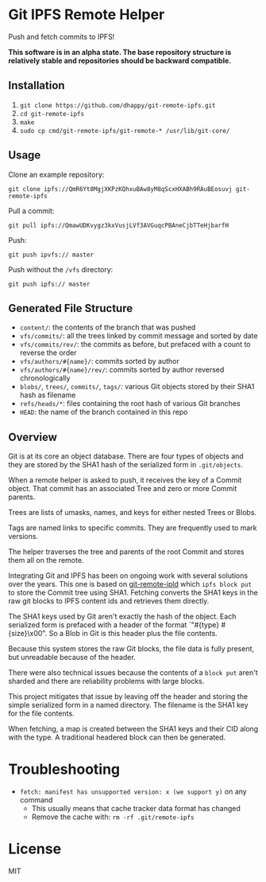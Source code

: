 # Git IPFS Remote Helper

Push and fetch commits to IPFS!

__This software is in an alpha state. The base repository structure is relatively stable and repositories should be backward compatible.__

## Installation
1. `git clone https://github.com/dhappy/git-remote-ipfs.git`
2. `cd git-remote-ipfs`
3. `make`
4. `sudo cp cmd/git-remote-ipfs/git-remote-* /usr/lib/git-core/`

## Usage

Clone an example repository:

`git clone ipfs://QmR6Yt8MgjXKPzKQhxuBAw8yM8qScxHXABh9RAuBEosuvj git-remote-ipfs`

Pull a commit:

`git pull ipfs://QmawUDKvygz3kxVusjLVf3AVGuqcPBAneCjbTTeHjbarfH`

Push:

`git push ipvfs:// master`

Push without the `/vfs` directory:

`git push ipfs:// master`

## Generated File Structure

* `content/`: the contents of the branch that was pushed
* `vfs/commits/`: all the trees linked by commit message and sorted by date
* `vfs/commits/rev/`: the commits as before, but prefaced with a count to reverse the order
* `vfs/authors/#{name}/`: commits sorted by author
* `vfs/authors/#{name}/rev/`: commits sorted by author reversed chronologically
* `blobs/`, `trees/`, `commits/`, `tags/`: various Git objects stored by their SHA1 hash as filename
* `refs/heads/*`: files containing the root hash of various Git branches
* `HEAD`: the name of the branch contained in this repo

## Overview

Git is at its core an object database. There are four types of objects and they are stored by the SHA1 hash of the serialized form in `.git/objects`.

When a remote helper is asked to push, it receives the key of a Commit object. That commit has an associated Tree and zero or more Commit parents.

Trees are lists of umasks, names, and keys for either nested Trees or Blobs.

Tags are named links to specific commits. They are frequently used to mark versions.

The helper traverses the tree and parents of the root Commit and stores them all on the remote.

Integrating Git and IPFS has been on ongoing work with several solutions over the years. This one is based on [git-remote-ipld](https://github.com/ipfs-shipyard/git-remote-ipld) which `ipfs block put` to store the Commit tree using SHA1. Fetching converts the SHA1 keys in the raw git blocks to IPFS content ids and retrieves them directly.

The SHA1 keys used by Git aren't exactly the hash of the object. Each serialized form is prefaced with a header of the format `"#{type} #{size}\x00". So a Blob in Git is this header plus the file contents.

Because this system stores the raw Git blocks, the file data is fully present, but unreadable because of the header.

There were also technical issues because the contents of a `block put` aren't sharded and there are reliability problems with large blocks.

This project mitigates that issue by leaving off the header and storing the simple serialized form in a named directory. The filename is the SHA1 key for the file contents.

When fetching, a map is created between the SHA1 keys and their CID along with the type. A traditional headered block can then be generated.

# Troubleshooting
* `fetch: manifest has unsupported version: x (we support y)` on any command
  - This usually means that cache tracker data format has changed
  - Remove the cache with: `rm -rf .git/remote-ipfs`

# License
MIT
